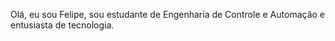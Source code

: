 Olá, eu sou Felipe, sou estudante de Engenharia de Controle e Automação e entusiasta de tecnologia.
